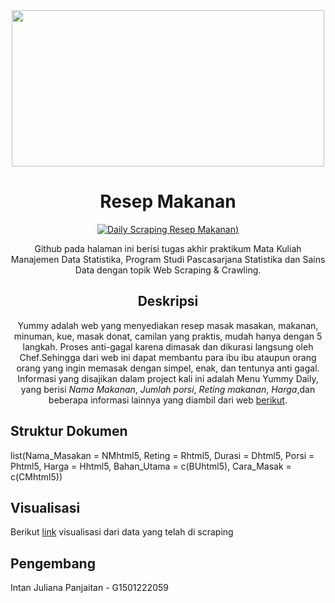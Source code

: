 
<div align="center">

<img src="https://github.com/Intanjulianapanjaitan/Mongo-Resep-Makanan/blob/main/Yummy.PNG" width="500" height="250">

# Resep Makanan

[![Daily Scraping Resep Makanan](https://github.com/Intanjulianapanjaitan/Mongo-Resep-Makanan/actions/workflows/main.yml/badge.svg))](https://github.com/Intanjulianapanjaitan/Mongo-Resep-Makanan/actions/workflows/main.yml)

Github pada halaman ini berisi tugas akhir praktikum Mata Kuliah Manajemen Data Statistika, Program Studi Pascasarjana Statistika dan Sains Data dengan topik Web Scraping & Crawling. 

## Deskripsi 
Yummy adalah web yang menyediakan resep masak masakan, makanan, minuman, kue, masak donat, camilan yang praktis, mudah hanya dengan 5 langkah. Proses anti-gagal karena dimasak dan dikurasi langsung oleh Chef.Sehingga dari web ini dapat membantu para ibu ibu ataupun orang orang yang ingin memasak dengan simpel, enak, dan tentunya anti gagal. Informasi yang disajikan dalam project kali ini adalah Menu Yummy Daily, yang berisi *Nama Makanan*, *Jumlah porsi*, *Reting makanan*, *Harga*,dan beberapa informasi lainnya yang diambil dari web [berikut](https://www.yummy.co.id/).

<div align="left">

## Struktur Dokumen
  list(Nama_Masakan = NMhtml5,
             Reting = Rhtml5,
             Durasi = Dhtml5,
             Porsi = Phtml5,
             Harga = Hhtml5,
             Bahan_Utama = c(BUhtml5),
             Cara_Masak = c(CMhtml5))
  
## Visualisasi

Berikut [link](https://rpubs.com/IntanJP/1054731) visualisasi dari data yang telah di scraping 

## Pengembang

Intan Juliana Panjaitan - G1501222059
